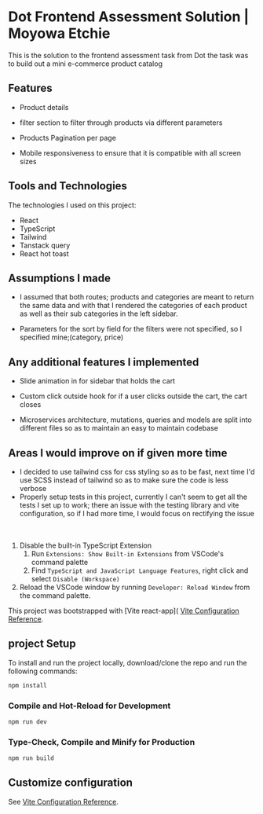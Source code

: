 # Dot Frontend Assessment Solution | Moyowa Etchie

This is the solution to the frontend assessment task from Dot the task was to build out a mini e-commerce product catalog

## Features

- Product details

- filter section to filter through products via different parameters

- Products Pagination per page

- Mobile responsiveness to ensure that it is compatible with all screen sizes

## Tools and Technologies

The technologies I used on this project:

- React
- TypeScript
- Tailwind
- Tanstack query
- React hot toast

## Assumptions I made

- I assumed that both routes; products and categories are meant to return the same data and with that I rendered the categories of each product as well as their sub categories in the left sidebar.

- Parameters for the sort by field for the filters were not specified, so I specified mine;(category, price)

## Any additional features I implemented

- Slide animation in for sidebar that holds the cart

- Custom click outside hook for if a user clicks outside the cart, the cart closes

- Microservices architecture, mutations, queries and models are split into different files so as to maintain an easy to maintain codebase

## Areas I would improve on if given more time

- I decided to use tailwind css for css styling so as to be fast, next time I'd use SCSS instead of tailwind so as to make sure the code is less verbose
  <br/>
- Properly setup tests in this project, currently I can't seem to get all the tests I set up to work; there an issue with the testing library and vite configuration, so if I had more time, I would focus on rectifying the issue  
  <br/>
  <br/>

1. Disable the built-in TypeScript Extension
   1. Run `Extensions: Show Built-in Extensions` from VSCode's command palette
   2. Find `TypeScript and JavaScript Language Features`, right click and select `Disable (Workspace)`
2. Reload the VSCode window by running `Developer: Reload Window` from the command palette.

This project was bootstrapped with [Vite react-app]( [Vite Configuration Reference](https://vitejs.dev/config/).

## project Setup

To install and run the project locally, download/clone the repo and run the following commands:

```sh
npm install
```

### Compile and Hot-Reload for Development

```sh
npm run dev
```

### Type-Check, Compile and Minify for Production

```sh
npm run build
```

## Customize configuration

See [Vite Configuration Reference](https://vitejs.dev/config/).
